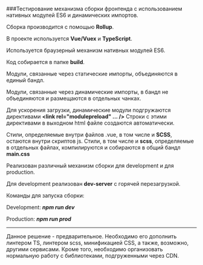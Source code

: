 ###Тестирование механизма сборки фронтенда с использованием нативных модулей ES6 и динамических импортов.

Сборка производится с помощью __Rollup__.

В проекте используется __Vue/Vuex__ и __TypeScript__.

Используется браузерный механизм нативных модулей ES6.

Код собирается в папке __build__.

Модули, связанные через статические импорты, объединяются в единый бандл.

Модули, связанные через динамические импорты, в бандл не объединяются и размещаются в отдельных чанках.

Для ускорения загрузки, динамические модули подгружаются директивами __<link rel="modulepreload" ... />__
Строки с этими директивами в выходном html файле создаются автоматически.

Стили, определяемые внутри файлов .vue, в том числе и __SCSS__, остаются внутри скриптов js. Стили, в том числе и __scss__, определяемые в отдельных файлах, компилируются и собираются в общий бандл __main.css__

Реализован различный механизм сборки для development и для production.

Для development реализован __dev-server__ с горячей перезагрузкой.

Команды для запуска сборки:

Development:
___npm run dev___

Production:
___npm run prod___

-------

Данное решение - предварительное. Необходимо его дополнить линтером TS, линтером scss, минификацией CSS, а также, возможно, другими сервисами. Кроме того, необходимо организовать нормальную работу с библиотеками, подгруженными через CDN.
